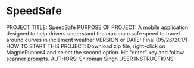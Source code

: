 # SpeedSafe
PROJECT TITLE: SpeedSafe
PURPOSE OF PROJECT: A mobile application designed to help drivers understand the maximum safe speed to travel around curves in inclement weather
VERSION or DATE: Final (05/26/2017)
HOW TO START THIS PROJECT: Download zip file, right-click on MagpieRunner4 and select the second option. Hit "enter" key and follow scanner prompts.
AUTHORS: Shiroman Singh
USER INSTRUCTIONS:
